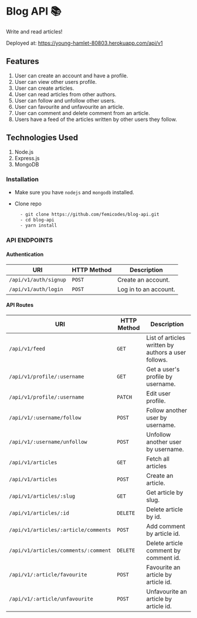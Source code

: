 # Blog API 📚
Write and read articles!

Deployed at: https://young-hamlet-80803.herokuapp.com/api/v1

## Features

1. User can create an account and have a profile.
2. User can view other users profile.
3. User can create articles.
4. User can read articles from other authors.
5. User can follow and unfollow other users.
6. User can favourite and unfavourite an article.
7. User can comment and delete comment from an article.
8. Users have a feed of the articles written by other users they follow.

## Technologies Used

1. Node.js
2. Express.js
3. MongoDB

### Installation

- Make sure you have `nodejs` and `mongodb` installed.

- Clone repo

  ```bash
    - git clone https://github.com/femicodes/blog-api.git
    - cd blog-api
    - yarn install
  ```


### API ENDPOINTS

#### Authentication

| URI                              | HTTP Method | Description       |
| -------------------------------- | ----------- | ----------------- |
| <code>/api/v1/auth/signup</code> | `POST`      | Create an account. |
| <code>/api/v1/auth/login</code> | `POST`      | Log in to an account. |

#### API Routes

| URI                                                     | HTTP Method | Description                               |
| ------------------------------------------------------- | ----------- | ----------------------------------------- |
| <code>/api/v1/feed</code>                              | `GET`       | List of articles written by authors a user follows.                         |
| <code>/api/v1/profile/:username</code>                      | `GET`       | Get a user's profile by username.              |
| <code>/api/v1/profile/:username</code>                         | `PATCH`       | Edit user profile.                 |
| <code>/api/v1/:username/follow</code>                             | `POST`       |   Follow another user by username.                        |
| <code>/api/v1/:username/unfollow</code>                         | `POST`       | Unfollow another user by username.                 |
| <code>/api/v1/articles</code> | `GET`       | Fetch all articles |
| <code>/api/v1/articles</code> | `POST`       | Create an article. |
| <code>/api/v1/articles/:slug</code> | `GET`       | Get article by slug. |
| <code>/api/v1/articles/:id</code> | `DELETE`       | Delete article by id. |
| <code>/api/v1/articles/:article/comments</code> | `POST`       | Add comment by article id. |
| <code>/api/v1/articles/comments/:comment</code> | `DELETE`       | Delete article comment by comment id. |
| <code>/api/v1/:article/favourite</code> | `POST`       | Favourite an article by article id. |
| <code>/api/v1/:article/unfavourite</code> | `POST`       | Unfavourite an article by article id. |